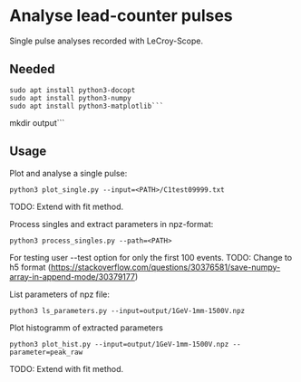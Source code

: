# Analyse lead-counter pulses

Single pulse analyses recorded with LeCroy-Scope.

## Needed

```
sudo apt install python3-docopt
sudo apt install python3-numpy
sudo apt install python3-matplotlib```

```
mkdir output```

## Usage

Plot and analyse a single pulse:
```
python3 plot_single.py --input=<PATH>/C1test09999.txt
```
TODO: Extend with fit method.

Process singles and extract parameters in npz-format:
```
python3 process_singles.py --path=<PATH>
```
For testing user --test option for only the first 100 events.
TODO: Change to h5 format (https://stackoverflow.com/questions/30376581/save-numpy-array-in-append-mode/30379177)

List parameters of npz file:
```
python3 ls_parameters.py --input=output/1GeV-1mm-1500V.npz
```

Plot histogramm of extracted parameters
```
python3 plot_hist.py --input=output/1GeV-1mm-1500V.npz --parameter=peak_raw
```
TODO: Extend with fit method.



